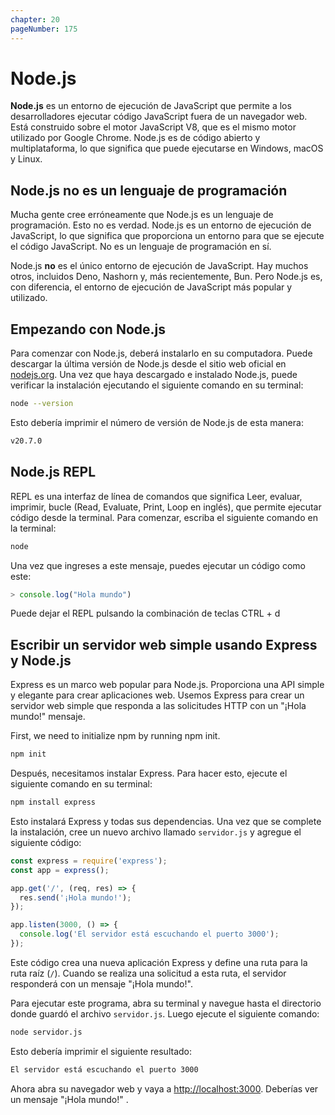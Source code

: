 ```yaml
---
chapter: 20
pageNumber: 175
---
```


# Node.js

**Node.js** es un entorno de ejecución de JavaScript que permite a los desarrolladores ejecutar código JavaScript fuera de un navegador web. Está construido sobre el motor JavaScript V8, que es el mismo motor utilizado por Google Chrome. Node.js es de código abierto y multiplataforma, lo que significa que puede ejecutarse en Windows, macOS y Linux.

## Node.js no es un lenguaje de programación

Mucha gente cree erróneamente que Node.js es un lenguaje de programación. Esto no es verdad. Node.js es un entorno de ejecución de JavaScript, lo que significa que proporciona un entorno para que se ejecute el código JavaScript. No es un lenguaje de programación en sí.

Node.js **no** es el único entorno de ejecución de JavaScript. Hay muchos otros, incluidos Deno, Nashorn y, más recientemente, Bun. Pero Node.js es, con diferencia, el entorno de ejecución de JavaScript más popular y utilizado.

## Empezando con Node.js

Para comenzar con Node.js, deberá instalarlo en su computadora. Puede descargar la última versión de Node.js desde el sitio web oficial en [nodejs.org](https://nodejs.org/en/). Una vez que haya descargado e instalado Node.js, puede verificar la instalación ejecutando el siguiente comando en su terminal:

```bash
node --version
```

Esto debería imprimir el número de versión de Node.js de esta manera:

```bash
v20.7.0
```

## Node.js REPL

REPL es una interfaz de línea de comandos que significa Leer, evaluar, imprimir, bucle (Read, Evaluate, Print, Loop en inglés), que permite ejecutar código desde la terminal. Para comenzar, escriba el siguiente comando en la terminal:

```bash
node
```

Una vez que ingreses a este mensaje, puedes ejecutar un código como este:

```js
> console.log("Hola mundo")
```

Puede dejar el REPL pulsando la combinación de teclas CTRL + d

## Escribir un servidor web simple usando Express y Node.js

Express es un marco web popular para Node.js. Proporciona una API simple y elegante para crear aplicaciones web. Usemos Express para crear un servidor web simple que responda a las solicitudes HTTP con un "¡Hola mundo!" mensaje.

First, we need to initialize npm by running npm init.

```bash
npm init
```

Después, necesitamos instalar Express. Para hacer esto, ejecute el siguiente comando en su terminal:

```bash
npm install express
```

Esto instalará Express y todas sus dependencias. Una vez que se complete la instalación, cree un nuevo archivo llamado `servidor.js` y agregue el siguiente código:

```js
const express = require('express');
const app = express();

app.get('/', (req, res) => {
  res.send('¡Hola mundo!');
});

app.listen(3000, () => {
  console.log('El servidor está escuchando el puerto 3000');
});
```

Este código crea una nueva aplicación Express y define una ruta para la ruta raíz (`/`). Cuando se realiza una solicitud a esta ruta, el servidor responderá con un mensaje "¡Hola mundo!".

Para ejecutar este programa, abra su terminal y navegue hasta el directorio donde guardó el archivo `servidor.js`. Luego ejecute el siguiente comando:

```bash
node servidor.js
```

Esto debería imprimir el siguiente resultado:

```bash
El servidor está escuchando el puerto 3000
```

Ahora abra su navegador web y vaya a [http://localhost:3000](http://localhost:3000). Deberías ver un mensaje "¡Hola mundo!" .
